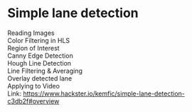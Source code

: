 # Simple lane detection
Reading Images
</br>Color Filtering in HLS
</br>Region of Interest
</br>Canny Edge Detection
</br>Hough Line Detection
</br>Line Filtering & Averaging
</br>Overlay detected lane
</br>Applying to Video
</br>Link: https://www.hackster.io/kemfic/simple-lane-detection-c3db2f#overview
